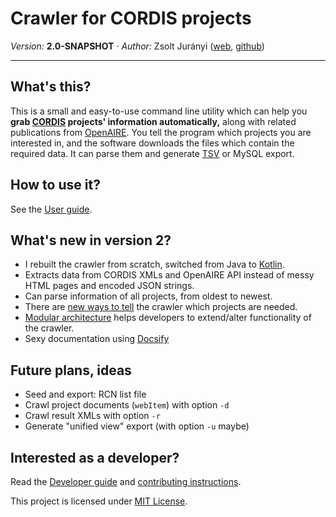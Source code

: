 # Crawler for CORDIS projects

*Version:* **2.0-SNAPSHOT** &middot; *Author:* Zsolt Jurányi ([web][www], [github][github])

---

## What's this?

This is a small and easy-to-use command line utility which can help you **grab [CORDIS][cordis] projects' information automatically,** along with related publications from [OpenAIRE][oaa]. You tell the program which projects you are interested in, and the software downloads the files which contain the required data. It can parse them and generate [TSV][tsv] or MySQL export.



## How to use it?

See the [User guide](USER_GUIDE.md).



## What's new in version 2?

* I rebuilt the crawler from scratch, switched from Java to [Kotlin][kotlin].
* Extracts data from CORDIS XMLs and OpenAIRE API instead of messy HTML pages and encoded JSON strings.
* Can parse information of all projects, from oldest to newest.
* There are [new ways to tell](USER_GUIDE.md#seed) the crawler which projects are needed.
* [Modular architecture](DEVELOPER_GUIDE.md#modules) helps developers to extend/alter functionality of the crawler.
* Sexy documentation using [Docsify][docsify]



## Future plans, ideas

* Seed and export: RCN list file
* Crawl project documents (`webItem`) with option `-d`
* Crawl result XMLs with option `-r`
* Generate "unified view" export (with option `-u` maybe)



## Interested as a developer?

Read the [Developer guide](DEVELOPER_GUIDE.md) and [contributing instructions](CONTRIBUTING.md).

This project is licensed under [MIT License](LICENSE.md).



[cordis]: https://cordis.europa.eu/
[docsify]: https://docsify.js.org/#/quickstart
[github]: http://github.com/juzraai
[kotlin]: https://kotlinlang.org/
[oaa]: http://api.openaire.eu/
[release]: https://github.com/juzraai/cordis-projects-crawler/releases/latest
[tsv]: https://en.wikipedia.org/wiki/Tab-separated_values
[www]: http://juzraai.github.io/